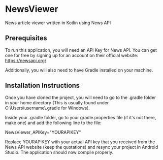 # NewsViewer

News article viewer written in Kotlin using News API

## Prerequisites

To run this application, you will need an API Key for News API. You can get one for free by signing up for an account on their official website: https://newsapi.org/

Additionally, you will also need to have Gradle installed on your machine.

## Installation Instructions


Once you have cloned the project, you will need to go to the .gradle folder in your home directory (This is usually found under C:\Users\\username\\.gradle for Windows).

Inside your .gradle folder, go to your gradle.properties file (if it's not there, make one) and add the following line to the file:

NewsViewer_APIKey="YOURAPIKEY"

Replace YOURAPIKEY with your actual API key that you received from the News API website (keep the quotations) and resync your project in Android Studio. The application should now compile properly.
